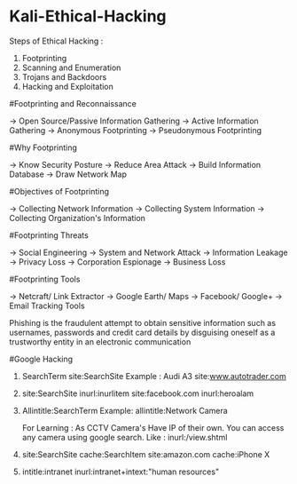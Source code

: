 # Kali-Ethical-Hacking

Steps of Ethical Hacking :

1. Footprinting
2. Scanning and Enumeration
3. Trojans and Backdoors
4. Hacking and Exploitation

#Footprinting and Reconnaissance

-> Open Source/Passive Information Gathering
-> Active Information Gathering
-> Anonymous Footprinting
-> Pseudonymous Footprinting

#Why Footprinting

-> Know Security Posture
-> Reduce Area Attack
-> Build Information Database
-> Draw Network Map

#Objectives of Footprinting

-> Collecting Network Information
-> Collecting System Information
-> Collecting Organization's Information

#Footprinting Threats

-> Social Engineering
-> System and Network Attack
-> Information Leakage
-> Privacy Loss
-> Corporation Espionage
-> Business Loss

#Footprinting Tools

-> Netcraft/ Link Extractor
-> Google Earth/ Maps
-> Facebook/ Google+
-> Email Tracking Tools

Phishing is the fraudulent attempt to obtain sensitive information such as usernames, passwords and credit card details by disguising oneself as a trustworthy entity in an electronic communication

#Google Hacking

1. SearchTerm site:SearchSite
   Example : Audi A3 site:www.autotrader.com
2. site:SearchSite inurl:inurlitem
   site:facebook.com inurl:heroalam
3. Allintitle:SearchTerm
   Example: allintitle:Network Camera

   For Learning : As CCTV Camera's Have IP of their own. You can access any
   camera using google search. Like : inurl:/view.shtml
4. site:SearchSite cache:SearchItem
   site:amazon.com cache:iPhone X

5. intitle:intranet inurl:intranet+intext:"human resources"
 

